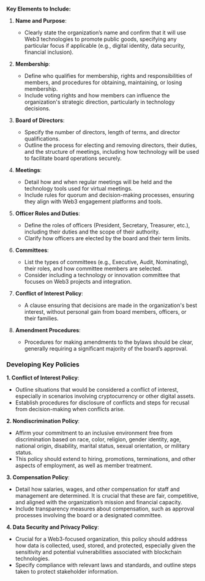 **Key Elements to Include:**

1. **Name and Purpose**:
    
    - Clearly state the organization’s name and confirm that it will use Web3 technologies to promote public goods, specifying any particular focus if applicable (e.g., digital identity, data security, financial inclusion).
2. **Membership**:
    
    - Define who qualifies for membership, rights and responsibilities of members, and procedures for obtaining, maintaining, or losing membership.
    - Include voting rights and how members can influence the organization's strategic direction, particularly in technology decisions.
3. **Board of Directors**:
    
    - Specify the number of directors, length of terms, and director qualifications.
    - Outline the process for electing and removing directors, their duties, and the structure of meetings, including how technology will be used to facilitate board operations securely.
4. **Meetings**:
    
    - Detail how and when regular meetings will be held and the technology tools used for virtual meetings.
    - Include rules for quorum and decision-making processes, ensuring they align with Web3 engagement platforms and tools.
5. **Officer Roles and Duties**:
    
    - Define the roles of officers (President, Secretary, Treasurer, etc.), including their duties and the scope of their authority.
    - Clarify how officers are elected by the board and their term limits.
6. **Committees**:
    
    - List the types of committees (e.g., Executive, Audit, Nominating), their roles, and how committee members are selected.
    - Consider including a technology or innovation committee that focuses on Web3 projects and integration.
7. **Conflict of Interest Policy**:
    
    - A clause ensuring that decisions are made in the organization's best interest, without personal gain from board members, officers, or their families.
8. **Amendment Procedures**:
    
    - Procedures for making amendments to the bylaws should be clear, generally requiring a significant majority of the board’s approval.

### Developing Key Policies

**1. Conflict of Interest Policy**:

- Outline situations that would be considered a conflict of interest, especially in scenarios involving cryptocurrency or other digital assets.
- Establish procedures for disclosure of conflicts and steps for recusal from decision-making when conflicts arise.

**2. Nondiscrimination Policy**:

- Affirm your commitment to an inclusive environment free from discrimination based on race, color, religion, gender identity, age, national origin, disability, marital status, sexual orientation, or military status.
- This policy should extend to hiring, promotions, terminations, and other aspects of employment, as well as member treatment.

**3. Compensation Policy**:

- Detail how salaries, wages, and other compensation for staff and management are determined. It is crucial that these are fair, competitive, and aligned with the organization’s mission and financial capacity.
- Include transparency measures about compensation, such as approval processes involving the board or a designated committee.

**4. Data Security and Privacy Policy**:

- Crucial for a Web3-focused organization, this policy should address how data is collected, used, stored, and protected, especially given the sensitivity and potential vulnerabilities associated with blockchain technologies.
- Specify compliance with relevant laws and standards, and outline steps taken to protect stakeholder information.